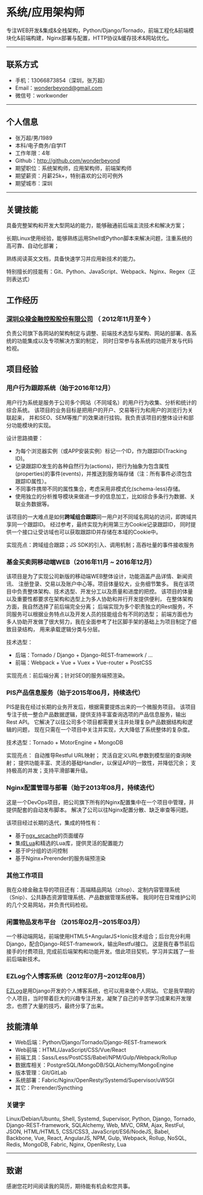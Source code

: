# 系统/应用架构师

专注WEB开发&集成&全栈架构，Python/Django/Tornado，前端工程化&前端模块化&前端构建，Nginx部署与配置，HTTP协议&缓存技术&网站优化。

---

## 联系方式

- 手机：13066873854（深圳，张万超）
- Email：wonderbeyond@gmail.com
- 微信号：workwonder

---

## 个人信息

 - 张万超/男/1989 
 - 本科/电子商务/自学IT
 - 工作年限：4年
 - Github：http://github.com/wonderbeyond
 - 期望职位：系统架构师，应用架构师，前端架构师
 - 期望薪资：月薪25k+，特别喜欢的公司可例外
 - 期望城市：深圳

---

## 关键技能

具备完整架构和开发大型网站的能力，能够融通前后端主流技术和解决方案；

长期Linux使用经验，能够熟练运用Shell或Python脚本来解决问题，注重系统的高可靠、自动化部署；

熟练阅读英文文档，具备快速学习并应用新技术的能力。

特别擅长的技能有：Git、Python、JavaScript、Webpack、Nginx、Regex（正则表达式）

## 工作经历

### [深圳众禄金融控股股份有限公司](https://www.zlfund.cn/) （ 2012年11月至今 ）

负责公司旗下各网站的架构制定与调整、前端技术选型与架构、网站的部署、各系统的功能集成以及专项解决方案的制定，
同时日常参与各系统的功能开发与代码检视。

## 项目经验

### 用户行为跟踪系统（始于2016年12月）

用户行为系统是服务于公司多个网站（不同域名）的用户行为收集、分析和统计的综合系统。
该项目的业务目标是把用户的开户、交易等行为和用户的浏览行为关联起来，
并和SEO、SEM等推广的效果进行挂钩。我负责该项目的整体设计和部分功能模块的实现。

设计思路摘要：
- 为每个浏览器实例（或APP安装实例）标记一个ID，作为跟踪ID(Tracking ID)。
- 记录跟踪ID发生的各种自然行为(actions)，把行为抽象为包含属性(properties)的事件(events)，并推送到服务端存储（注：所有事件必须包含跟踪ID属性）。
- 不同事件携带不同的属性集合，考虑采用非模式化(schema-less)存储。
- 使用独立的分析推导模块来做进一步的信息加工，比如综合多条行为数据、关联业务数据等。

该项目的一大难点是如何**跨域组合跟踪**同一用户对不同域名网站的访问，即跨域共享同一个跟踪ID。
经过参考，最终实现为利用第三方Cookie记录跟踪ID，
同时提供一个接口让受访域也可以获取跟踪ID并存储在本域的Cookie中。

实现亮点：跨域组合跟踪；JS SDK的引入、调用机制；高吞吐量的事件接收服务

### 基金买卖网移动端WEB（2016年11月 ~ 2016年12月）

该项目是为了实现公司新版的移动端WEB整体设计，功能涵盖产品详情、新闻资讯、
注册登录、交易以及账户中心等。项目体量较大，业务细节繁多。
我在该项目中负责整体架构、技术选型、开发分工以及质量和进度的把控。
该项目的体量以及重要性都要求在架构和选型上为多人协助和并行开发提供便利，
在整体架构方面，我自然选择了前后端完全分离；
后端实现为多个职责独立的Rest服务，不同服务可以根据业务特点以及开发人员的技能组合有不同的选型；
前端方面也为多人协助开发做了很大努力，我在全面参考了社区脚手架的基础上为项目制定了细致目录结构，
用来承载逻辑分类与分层。

技术选型：
- 后端：Tornado / Django + Django-REST-framework / ...
- 前端：Webpack + Vue + Vuex + Vue-router + PostCSS

实现亮点：前后端分离；针对SEO的服务端预渲染。

### PIS产品信息服务（始于2015年06月，持续迭代）

PIS是我在经过长期的业务开发后，根据需要提炼出来的一个微服务项目。
该项目专注于统一整合产品数据逻辑，提供支持丰富查询选项的产品信息服务，输出Rest API。
它解决了以往公司多个项目都需要关注并处理复杂产品数据结构和逻辑的问题，
现在只需在一个项目中关注并实现，大大降低了系统整体的复杂度。

技术选型：Tornado + MotorEngine + MongoDB

实现亮点：
自动推导Restful URL映射；
灵活自定义URL参数到模型层的查询映射；
提供功能丰富、灵活的基础Handler，以保证API的一致性，并降低冗余；
支持极高的并发；支持平滑部署升级。

### Nginx配置管理与部署（始于2013年08月，持续迭代）

这是一个DevOps项目，把公司旗下所有的Nginx配置集中在一个项目中管理，并提供配套的自动发布脚本。
解决了公司以往Nginx配置分散、缺乏审查等问题。

该项目经过长期的迭代，集成的特性有：

- 基于[ngx_srcache](https://github.com/openresty/srcache-nginx-module)的页面缓存
- 集成[Lua](https://github.com/openresty/lua-nginx-module)和精选的Lua库，提供灵活的配置能力
- 基于IP分组的访问控制
- 基于Nginx+Prerender的服务端预渲染

### 其他工作项目

我在众禄金融主导的项目还有：高端精品网站（zltop）、定制内容管理系统（Snip）、公共静态资源管理系统、产品数据管理系统等。
我同时在日常维护公司的几个交易网站，并负责代码检视。

### 闲置物品发布平台 （2015年02月~2015年03月）

一个移动端网站，前端使用HTML5+AngularJS+Ionic技术组合；后台充分利用Django，配合Django-REST-framework，输出Restful接口。
这是我在春节前后接手的付费项目, 完成前后端架构和功能开发。借此项目契机，学习并实践了一些前后端新技术。


### EZLog个人博客系统（2012年07月~2012年08月）

[EZLog](https://github.com/wonderbeyond/ezlog)是用Django开发的个人博客系统，也可以用来做个人网站。
它是我早期的个人项目，当时带着巨大的兴趣专注开发，凝聚了自己的辛苦学习成果和开发理念，也攒了大量的技巧，最终分享了出来。

## 技能清单

- Web后端：Python/Django/Tornado/Django-REST-framework
- Web前端：HTML/JavaScript/CSS/Vue/React
- 前端工具：Sass/Less/PostCSS/Babel/NPM/Gulp/Webpack/Rollup
- 数据库相关：PostgreSQL/MongoDB/SQLAlchemy/MongoEngine
- 版本管理：Git/GitLab
- 系统部署：Fabric/Nginx/OpenResty/Systemd/Supervisor/uWSGI
- 其它：Prerender/Syncthing

### 关键字

Linux/Debian/Ubuntu, Shell, Systemd, Supervisor,
Python, Django, Tornado, Django-REST-framework, SQLAlchemy,
Web, MVC, ORM, Ajax, RestFul, JSON,
HTML/HTML5, CSS/CSS3, JavaScript/ES6/NodeJS, Babel,
Backbone, Vue, React, AngularJS,
NPM, Gulp, Webpack, Rollup,
NoSQL, Redis, MongoDB,
Fabric, Nginx, OpenResty, Lua


---

## 致谢
感谢您花时间阅读我的简历，期待能有机会和您共事。